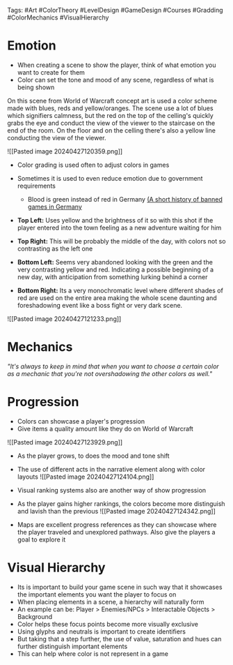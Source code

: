Tags: #Art #ColorTheory #LevelDesign #GameDesign #Courses #Gradding #ColorMechanics #VisualHierarchy

# Emotion
- When creating a scene to show the player, think of what emotion you want to create for them
- Color can set the tone and mood of any scene, regardless of what is being shown

On this scene from World of Warcraft concept art is used a color scheme made with blues, reds and yellow/oranges. The scene use a lot of blues which signifiers calmness, but the red on the top of the celling's quickly grabs the eye and conduct the view of the viewer to the staircase on the end of the room. On the floor and on the celling there's also a yellow line conducting the view of the viewer.

![[Pasted image 20240427120359.png]]

- Color grading is used often to adjust colors in games
- Sometimes it is used to even reduce emotion due to government requirements
	- Blood is green instead of red in Germany [(A short history of banned games in Germany](https://www.gamesindustry.biz/a-short-history-of-banned-games-in-germany)

- **Top Left:** Uses yellow and the brightness of it so with this shot if the player entered into the town feeling as a new adventure waiting for him
- **Top Right:** This will be probably the middle of the day, with colors not so contrasting as the left one
- **Bottom Left:** Seems very abandoned looking with the green and the very contrasting yellow and red. Indicating a possible beginning of a new day, with anticipation from something lurking behind a corner
- **Bottom Right:** Its a very monochromatic level where different shades of red are used on the entire area making the whole scene daunting and foreshadowing event like a boss fight or very dark scene.

![[Pasted image 20240427121233.png]]

# Mechanics
_"It's always to keep in mind that when you want to choose a certain color as a mechanic that you're not overshadowing the other colors as well."_

# Progression
- Colors can showcase a player's progression
- Give items a quality amount like they do on World of Warcraft

![[Pasted image 20240427123929.png]]

- As the player grows, to does the mood and tone shift
- The use of different acts in the narrative element along with color layouts
![[Pasted image 20240427124104.png]]

- Visual ranking systems also are another way of show progression
- As the player gains higher rankings, the colors become more distinguish and lavish than the previous 
![[Pasted image 20240427124342.png]]
- Maps are excellent progress references as they can showcase where the player traveled and unexplored pathways. Also give the players a goal to explore it

# Visual Hierarchy
- Its is important to build your game scene in such way that it showcases the important elements you want the player to focus on
- When placing elements in a scene, a hierarchy will naturally form
- An example can be: Player > Enemies/NPCs > Interactable Objects > Background
- Color helps these focus points become more visually exclusive
- Using glyphs and neutrals is important to create identifiers
- But taking that a step further, the use of value, saturation and hues can further distinguish important elements
- This can help where color is not represent in a game